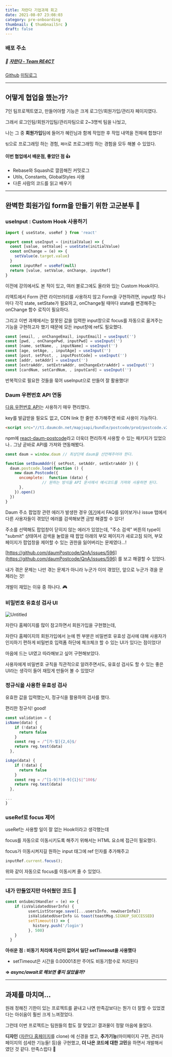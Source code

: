 ```yaml
---
title: 자란다 기업과제 회고
date: 2021-08-07 23:08:03
category: pre-onboarding
thumbnail: { thumbnailSrc }
draft: false
---
```

### 배포 주소

##### 🔗 [자란다 - Team RE4CT](https://epic-jepsen-a6fdee.netlify.app/)

[Github](https://github.com/hami-dev/wanted-jaranda-project)  [미팅로그](https://www.notion.so/Team-meeting-ce0afb54e99946088c3b25ac4f5d0b68)

---

##  어떻게 협업을 했는가?

7인 팀프로젝트였고, 만들어야할 기능은 크게 로그인/회원가입/관리자 페이지였다.

그래서 로그인팀/회원가입팀/관리자팀으로 2~3명씩 팀을 나눴고, 

나는 그 중 **회원가입**팀에 들어가 혜린님과 함께 작업한 후 작업 내역을 전체에 합쳤다!

`팀`으로 프로그래밍 하는 경험, `페어`로 프로그래밍 하는 경험을 모두 해볼 수 있었다.

#### 이번 협업에서 배운점, 좋았던 점 👍

- Rebase와 Squash로 깔끔해진 커밋로그
- Utils, Constants, GlobalStyles 사용
- 다른 사람의 코드를 읽고 배우기

---

## 완벽한 회원가입 form을 만들기 위한 고군분투 🧐

###  useInput : Custom Hook 사용하기

```jsx
import { useState, useRef } from 'react'

export const useInput = (initialValue) => {
  const [value, setValue] = useState(initialValue)
  const onChange = (e) => {
    setValue(e.target.value)
  }
  const inputRef = useRef(null)
  return [value, setValue, onChange, inputRef]
}
```

이전에 강의에서도 본 적이 있고, 여러 블로그에도 올라와 있는 Custom Hook이다.

리액트에서 Form 관련 라이브러리를 사용하지 않고 Form을 구현하려면, 
input창 하나마다 각각 state, setState가 필요하고, onChange될 때마다 state를 변경해주는 onChange 함수 로직이 필요하다.

그리고 이번 과제에서는 
잘못된 값을 입력한 input창으로 focus를 자동으로 옮겨주는 기능을 구현하고자 했기 때문에 
모든 input창에 ref도 필요했다.

```jsx
const [email, , onChangeEmail, inputEmail] = useInput('')
const [pwd, , onChangePwd, inputPwd] = useInput('')
const [name, setName, , inputName] = useInput('')
const [age, setAge, , inputAge] = useInput('')
const [post, setPost, , inputPostCode] = useInput('')
const [addr, setAddr] = useInput('')
const [extraAddr, setExtraAddr, onChangeExtraAddr] = useInput('')
const [cardNum, setCardNum, , inputCard] = useInput('')
```

반복적으로 필요한 것들을 묶어 useInput으로 만들어 잘 활용했다!

 

###  Daum 우편번호 API 연동

[다음 우편번호 API](https://postcode.map.daum.net/guide)는 사용하기 매우 편리했다. 

key를 발급받을 필요도 없고, CDN link 한 줄만 추가해주면 바로 사용이 가능하다.

```html
<script src="//t1.daumcdn.net/mapjsapi/bundle/postcode/prod/postcode.v2.js"></script>
```

npm에 [react-daum-postcode](https://www.npmjs.com/package/react-daum-postcode)라고 더욱더 편리하게 사용할 수 있는 패키지가 있었으나..
그냥 곧바로 API를 가져와 연동해봤다. 

```jsx
const daum = window.daum // 최상단에 daum을 선언해주어야 한다.

function setDaumAddr({ setPost, setAddr, setExtraAddr }) {
  daum.postcode.load(function () {
    new daum.Postcode({
      oncomplete:  function (data) {
				// 원하는 방식을 API 문서에서 예시코드를 가져와 사용하면 된다.
      },
    }).open()
  })
}
```

Daum 주소 팝업창 관련 에러가 발생한 경우 [여기](https://github.com/daumPostcode/QnA)에서 FAQ를 읽어보거나 issue 탭에서 다른 사용자들이 겪었던 에러를 검색해보면 금방 해결할 수 있다!

주소를 선택해도 팝업창이 닫히지 않는 에러가 있었는데, 
"주소 검색" 버튼의 type이 "submit" 상태여서 
검색을 눌렀을 때 팝업 아래의 부모 페이지가 새로고침 되어, 
부모 페이지가 팝업창을 제어할 수 있는 권한을 잃어버리는 문제였다...!  

[https://github.com/daumPostcode/QnA/issues/596](https://github.com/daumPostcode/QnA/issues/596) 를 보고 해결할 수 있었다.

내가 겪은 문제는 나만 겪는 문제가 아니라 누군가 이미 겪었던, 앞으로 누군가 겪을 문제라는 것!

개발이 재밌는 이유 중 하나다. 🎮

### 비밀번호 유효성 검사 UI

![Untitled](https://user-images.githubusercontent.com/76525368/128725685-4f16690f-0d49-4e0d-b49a-e5ed70fdfb4a.png)

자란다 홈페이지를 많이 참고하면서 회원가입을 구현했는데, 

자란다 홈페이지의 회원가입에서 눈에 띈 부분은 
비밀번호 유효성 검사에 대해 사용자가 인지하기 편하게 
비밀번호 입력폼 하단에 체크체크 할 수 있는 UI가 있다는 점이었다!

마음에 드는 UI였고 따라해보고 싶어 구현해보았다.

사용자에게 비밀번호 규칙을 직관적으로 알려주면서도, 
유효성 검사도 할 수 있는 좋은 UI라는 생각이 들어 
재밌게 만들어 볼 수 있었다!

### 정규식을 사용한 유효성 검사

유효한 값을 입력했는지, 정규식을 활용하여 검사를 했다.

편리한 정규식! good!

```jsx
const validation = {
isName(data) {
    if (!data) {
      return false
    }
    const reg = /^[가-힣]{2,6}$/
    return reg.test(data)
  },

isAge(data) {
    if (!data) {
      return false
    }
    const reg = /^[1-9]?[0-9]{1}$|^100$/
    return reg.test(data)
  }, 

...
}
```

###  useRef로 focus 제어

useRef는 사용할 일이 잘 없는 Hook이라고 생각했는데

focus를 자동으로 이동시키도록 해주기 위해서는 HTML 요소에 접근이 필요했다. 

focus가 이동시켜지길 원하는 input 태그에 ref 인자를 추가해주고

```jsx
inputRef.current.focus();
```

위와 같이 자동으로 focus를 이동시켜 줄 수 있었다. 

---

###  내가 만들었지만 아쉬웠던 코드 🤔

```jsx
const onSubmitHandler = (e) => {
	if (isValidatedUserInfo) {
	      userListStorage.save([...usersInfo, newUserInfo])
	      isValidatedUserInfo && toast(toastMsg.SIGNUP_SUCCESSED)
	      setTimeout(() => {
	        history.push('/login')
	      }, 500)
    }
  }
```

**아쉬운 점 : 비동기 처리에 자신이 없어서 일단 setTimeout을 사용했다**

- setTimeout은 시간을 0.00001초만 주어도 비동기함수로 처리된다

**⇒  *async/await로 해보면 좋지 않았을까?***

---

## 과제를 마치며...

원래 정해진 기한이 있는 프로젝트를 끝내고 나면 
만족감보다는 뭔가 더 잘할 수 있었겠다는 아쉬움이 훨씬 크게 느껴졌었다.

그런데 이번 프로젝트는 팀원들의 합도 잘 맞았고! 결과물이 정말 마음에 들었다.

**디자인** ([자란다 홈페이지](https://jaranda.kr/)를 clone) 에 신경을 썼고,
**추가기능**(마이페이지 구현, 관리자 페이지의 섬세한 기능들! 등)을 구현했고, 
**더 나은 코드에 대한 고민**을 하면서 개발해서였던 것 같다. 만족스럽다 🥰
